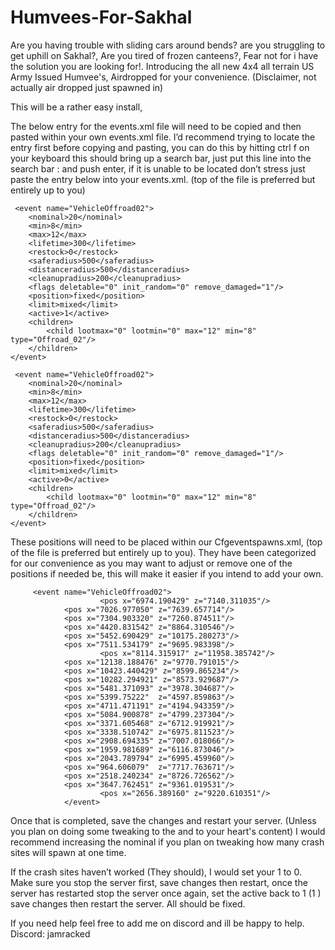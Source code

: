 # Humvees-For-Sakhal


Are you having trouble with sliding cars around bends? are you struggling to get uphill on Sakhal?, Are you tired of frozen canteens?,  Fear not for i have the solution you are looking for!. Introducing the all new 4x4 all terrain US Army Issued Humvee's, Airdropped for your convenience. (Disclaimer, not actually air dropped just spawned in) 

This will be a rather easy install, 

The below entry for the events.xml file will need to be copied and then pasted within your own events.xml file. I’d recommend trying to locate the entry first before copying and pasting, you can do this by hitting ctrl f on your keyboard this should bring up a search bar, just put this line into the search bar :<event name="VehicleOffroad02"> and push enter, if it is unable to be located don’t stress just paste the entry below into your events.xml.  (top of the file is preferred but entirely up to you)

     <event name="VehicleOffroad02">
        <nominal>20</nominal>
        <min>8</min>
        <max>12</max>
        <lifetime>300</lifetime>
        <restock>0</restock>
        <saferadius>500</saferadius>
        <distanceradius>500</distanceradius>
        <cleanupradius>200</cleanupradius>
        <flags deletable="0" init_random="0" remove_damaged="1"/>
        <position>fixed</position>
        <limit>mixed</limit>
        <active>1</active>
        <children>
            <child lootmax="0" lootmin="0" max="12" min="8" type="Offroad_02"/>
        </children>
    </event>

     <event name="VehicleOffroad02">
        <nominal>20</nominal>
        <min>8</min>
        <max>12</max>
        <lifetime>300</lifetime>
        <restock>0</restock>
        <saferadius>500</saferadius>
        <distanceradius>500</distanceradius>
        <cleanupradius>200</cleanupradius>
        <flags deletable="0" init_random="0" remove_damaged="1"/>
        <position>fixed</position>
        <limit>mixed</limit>
        <active>0</active>
        <children>
            <child lootmax="0" lootmin="0" max="12" min="8" type="Offroad_02"/>
        </children>
    </event>



These positions will need to be placed within our Cfgeventspawns.xml, (top of the file is preferred but entirely up to you). 
They have been categorized for our convenience as you may want to adjust or remove one of the positions if needed be, this will make it easier if you intend to add your own. 

	     <event name="VehicleOffroad02">
				        <pos x="6974.190429" z="7140.311035"/>
                <pos x="7026.977050" z="7639.657714"/>
                <pos x="7304.903320" z="7260.874511"/>
                <pos x="4420.831542" z="8864.310546"/>
                <pos x="5452.690429" z="10175.280273"/>
                <pos x="7511.534179" z="9695.983398"/> 
			        	<pos x="8114.315917" z="11958.385742"/>
                <pos x="12138.188476" z="9770.791015"/>
                <pos x="10423.440429" z="8599.865234"/>
                <pos x="10282.294921" z="8573.929687"/>
                <pos x="5481.371093" z="3978.304687"/>
                <pos x="5399.75222"  z="4597.859863"/>
                <pos x="4711.471191" z="4194.943359"/>
                <pos x="5084.900878" z="4799.237304"/> 
                <pos x="3371.605468" z="6712.919921"/>  
                <pos x="3338.510742" z="6975.811523"/>
                <pos x="2908.694335" z="7007.018066"/>
                <pos x="1959.981689" z="6116.873046"/>
                <pos x="2043.789794" z="6995.459960"/>
                <pos x="964.606079"  z="7717.763671"/>
                <pos x="2518.240234" z="8726.726562"/>
                <pos x="3647.762451" z="9361.019531"/>
				        <pos x="2656.389160" z="9220.610351"/>
	        	</event>         



Once that is completed, save the changes and restart your server. (Unless you plan on doing some tweaking to the <min> and <max> to your heart's content) I would recommend increasing the nominal if you plan on tweaking how many crash sites will spawn at one time. 

If the crash sites haven’t worked (They should), I would set your <active>1</active> to <active>0</active>. Make sure you stop the server first, save changes then restart, once the server has restarted stop the server once again, set the active back to 1 (<active>1</active> ) save changes then restart the server. All should be fixed. 




If you need help feel free to add me on discord and ill be happy to help. Discord: jamracked

